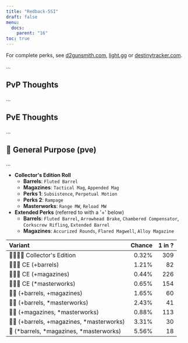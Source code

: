 ```yaml
---
title: "Redback-5SI"
draft: false
menu:
  docs:
    parent: "16"
toc: true
---
```


For complete perks, see [d2gunsmith.com](https://d2gunsmith.com/w/1687353095), [light.gg](https://www.light.gg/db/items/1687353095) or [destinytracker.com](https://destinytracker.com/destiny-2/db/items/1687353095).

...

## PvP Thoughts

...

## PvE Thoughts

...

## 👾 General Purpose (pve)

...

* **Collector's Edition Roll**
  * **Barrels**: `Fluted Barrel`
  * **Magazines**: `Tactical Mag`, `Appended Mag`
  * **Perks 1**: `Subsistence`, `Perpetual Motion`
  * **Perks 2**: `Rampage`
  * **Masterworks**: `Range MW`, `Reload MW`
* **Extended Perks** (referred to with a '+' below)
  * **Barrels**: `Fluted Barrel`, `Arrowhead Brake`, `Chambered Compensator`, `Corkscrew Rifling`, `Extended Barrel`
  * **Magazines**: `Accurized Rounds`, `Flared Magwell`, `Alloy Magazine`

| Variant | Chance | 1 in ? |
|:-|-:|-:|
| 👾👾👾🌟 Collector's Edition | 0.32% | 309 |
| 👾👾👾 CE (+barrels) | 1.21% | 82 |
| 👾👾👾 CE (+magazines) | 0.44% | 226 |
| 👾👾👾 CE (*masterworks) | 0.65% | 154 |
| 👾👾 (+barrels, +magazines) | 1.65% | 60 |
| 👾👾 (+barrels, *masterworks) | 2.43% | 41 |
| 👾👾 (+magazines, *masterworks) | 0.88% | 113 |
| 👾👾 (+barrels, +magazines, *masterworks) | 3.31% | 30 |
| 👾 (*barrels, *magazines, *masterworks) | 5.56% | 18 |
